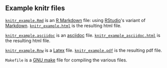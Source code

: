 ## Example knitr files

[`knitr_example.Rmd`](https://github.com/kbroman/knitr_knutshell/blob/gh-pages/assets/knitr_example.Rmd)
is an [R Markdown](http://www.rstudio.com/ide/docs/r_markdown) file: using [RStudio](http://www.rstudio.org)'s variant of
[Markdown](http://daringfireball.net/projects/markdown/).
[`knitr_example.html`](https://github.com/kbroman/knitr_knutshell/blob/gh-pages/assets/knitr_example.html)
is the resulting html file.

[`knitr_example.asciidoc`](https://github.com/kbroman/knitr_knutshell/blob/gh-pages/assets/knitr_example.asciidoc)
is an [asciidoc](http://www.methods.co.nz/asciidoc/)
file. [`knitr_example_asciidoc.html`](https://github.com/kbroman/knitr_knutshell/blob/gh-pages/assets/knitr_example_asciidoc.html)
is the resulting html file.

[`knitr_example.Rnw`](https://github.com/kbroman/knitr_knutshell/blob/gh-pages/assets/knitr_example.Rnw)
is a [Latex](http://www.latex-project.org)
file. [`knitr_example.pdf`](https://github.com/kbroman/knitr_knutshell/blob/gh-pages/assets/knitr_example.pdf)
is the resulting pdf file.

`Makefile` is a [GNU make](http://www.gnu.org/software/make)
file for compiling the various files.

    
